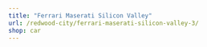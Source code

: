```yaml
---
title: "Ferrari Maserati Silicon Valley"
url: /redwood-city/ferrari-maserati-silicon-valley-3/
shop: car
---
```

